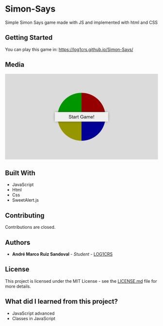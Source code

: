 # Simon-Says
Simple Simon Says game made with JS and implemented with html and CSS

## Getting Started
You can play this game in: https://log1crs.github.io/Simon-Says/

## Media

![](https://github.com/LOG1CRS/Simon-Says/blob/master/Media.PNG)

## Built With

* JavaScript
* Html
* Css
* SweetAlert.js

## Contributing

Contributions are closed.

## Authors

* **André Marco Ruiz Sandoval** - *Student* - [LOG1CRS](https://github.com/LOG1CRS)

## License

This project is licensed under the MIT License - see the [LICENSE.md](https://github.com/LOG1CRS/Simon-Says/blob/master/LICENSE) file for more details.

## What did I learned from this project?

* JavaScript advanced
* Classes in JavaScript
